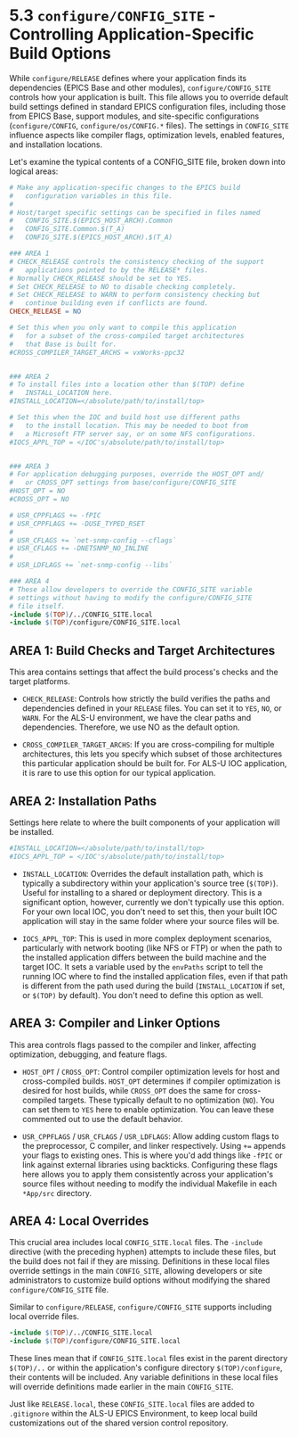 # 5.3 `configure/CONFIG_SITE` - Controlling Application-Specific Build Options

While `configure/RELEASE` defines where your application finds its dependencies (EPICS Base and other modules), `configure/CONFIG_SITE` controls how your application is built. This file allows you to override default build settings defined in standard EPICS configuration files, including those from EPICS Base, support modules, and site-specific configurations (`configure/CONFIG`, `configure/os/CONFIG.*` files). The settings in `CONFIG_SITE` influence aspects like compiler flags, optimization levels, enabled features, and installation locations.

Let's examine the typical contents of a CONFIG_SITE file, broken down into logical areas:

```makefile
# Make any application-specific changes to the EPICS build
#   configuration variables in this file.
#
# Host/target specific settings can be specified in files named
#   CONFIG_SITE.$(EPICS_HOST_ARCH).Common
#   CONFIG_SITE.Common.$(T_A)
#   CONFIG_SITE.$(EPICS_HOST_ARCH).$(T_A)

### AREA 1
# CHECK_RELEASE controls the consistency checking of the support
#   applications pointed to by the RELEASE* files.
# Normally CHECK_RELEASE should be set to YES.
# Set CHECK_RELEASE to NO to disable checking completely.
# Set CHECK_RELEASE to WARN to perform consistency checking but
#   continue building even if conflicts are found.
CHECK_RELEASE = NO

# Set this when you only want to compile this application
#   for a subset of the cross-compiled target architectures
#   that Base is built for.
#CROSS_COMPILER_TARGET_ARCHS = vxWorks-ppc32


### AREA 2
# To install files into a location other than $(TOP) define
#   INSTALL_LOCATION here.
#INSTALL_LOCATION=</absolute/path/to/install/top>

# Set this when the IOC and build host use different paths
#   to the install location. This may be needed to boot from
#   a Microsoft FTP server say, or on some NFS configurations.
#IOCS_APPL_TOP = </IOC's/absolute/path/to/install/top>


### AREA 3
# For application debugging purposes, override the HOST_OPT and/
#   or CROSS_OPT settings from base/configure/CONFIG_SITE
#HOST_OPT = NO
#CROSS_OPT = NO

# USR_CPPFLAGS += -fPIC
# USR_CPPFLAGS += -DUSE_TYPED_RSET
#
# USR_CFLAGS += `net-snmp-config --cflags`
# USR_CFLAGS += -DNETSNMP_NO_INLINE
#
# USR_LDFLAGS += `net-snmp-config --libs`

### AREA 4
# These allow developers to override the CONFIG_SITE variable
# settings without having to modify the configure/CONFIG_SITE
# file itself.
-include $(TOP)/../CONFIG_SITE.local
-include $(TOP)/configure/CONFIG_SITE.local
```


## **AREA 1:** Build Checks and Target Architectures

This area contains settings that affect the build process's checks and the target platforms.
* `CHECK_RELEASE`: Controls how strictly the build verifies the paths and dependencies defined in your `RELEASE` files. You can set it to `YES`, `NO`, or `WARN`. For the ALS-U environment, we have the clear paths and dependencies. Therefore, we use NO as the default option.

* `CROSS_COMPILER_TARGET_ARCHS`: If you are cross-compiling for multiple architectures, this lets you specify which subset of those architectures this particular application should be built for. For ALS-U IOC application, it is rare to use this option for our typical application.


## **AREA 2:** Installation Paths
Settings here relate to where the built components of your application will be installed.

```makefile
#INSTALL_LOCATION=</absolute/path/to/install/top>
#IOCS_APPL_TOP = </IOC's/absolute/path/to/install/top>
```

* `INSTALL_LOCATION`: Overrides the default installation path, which is typically a subdirectory within your application's source tree (`$(TOP)`). Useful for installing to a shared or deployment directory. This is a significant option, however, currently we don't typically use this option. For your own local IOC, you don't need to set this, then your built IOC application will stay in the same folder where your source files will be.

* `IOCS_APPL_TOP`: This is used in more complex deployment scenarios, particularly with network booting (like NFS or FTP) or when the path to the installed application differs between the build machine and the target IOC. It sets a variable used by the `envPaths` script to tell the running IOC where to find the installed application files, even if that path is different from the path used during the build (`INSTALL_LOCATION` if set, or `$(TOP)` by default). You don't need to define this option as well.


## **AREA 3:** Compiler and Linker Options
This area controls flags passed to the compiler and linker, affecting optimization, debugging, and feature flags.

* `HOST_OPT` / `CROSS_OPT`: Control compiler optimization levels for host and cross-compiled builds. `HOST_OPT` determines if compiler optimization is desired for host builds, while `CROSS_OPT` does the same for cross-compiled targets. These typically default to no optimization (`NO`). You can set them to `YES` here to enable optimization. You can leave these commented out to use the default behavior. 

* `USR_CPPFLAGS` / `USR_CFLAGS` / `USR_LDFLAGS`: Allow adding custom flags to the preprocessor, C compiler, and linker respectively. Using `+=` appends your flags to existing ones. This is where you'd add things like `-fPIC` or link against external libraries using backticks. Configuring these flags here allows you to apply them consistently across your application's source files without needing to modify the individual Makefile in each `*App/src` directory.


## **AREA 4:** Local Overrides

This crucial area includes local `CONFIG_SITE.local` files. The `-include` directive (with the preceding hyphen) attempts to include these files, but the build does not fail if they are missing. Definitions in these local files override settings in the main `CONFIG_SITE`, allowing developers or site administrators to customize build options without modifying the shared `configure/CONFIG_SITE` file.

Similar to `configure/RELEASE`, `configure/CONFIG_SITE` supports including local override files.

```makefile
-include $(TOP)/../CONFIG_SITE.local
-include $(TOP)/configure/CONFIG_SITE.local
```

These lines mean that if `CONFIG_SITE.local` files exist in the parent directory `$(TOP)/..` or within the application's configure directory `$(TOP)/configure`, their contents will be included. Any variable definitions in these local files will override definitions made earlier in the main `CONFIG_SITE`.

Just like `RELEASE.local`, these `CONFIG_SITE.local` files are added to `.gitignore` within the ALS-U EPICS Environment, to keep local build customizations out of the shared version control repository.